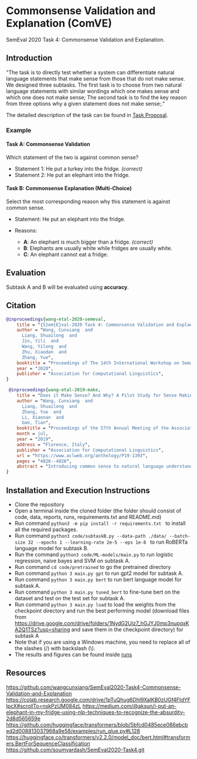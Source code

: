 
# Commonsense Validation and Explanation (ComVE)

SemEval 2020 Task 4: Commonsense Validation and Explanation.

## Introduction

"The task is to directly test whether a system can differentiate natural language statements that make sense from those that do not make sense. We designed three subtasks. The first task is to choose from two natural language statements with similar wordings which one makes sense and which one does not make sense; The second task is to find the key reason from three options why a given statement does not make sense;."

The detailed description of the task can be found in [Task Proposal](reports/karimiab_azamani1_proposal.pdf).

### Example

#### Task A: Commonsense Validation

Which statement of the two is against common sense?

- Statement 1: He put a turkey into the fridge. *(correct)*
- Statement 2: He put an elephant into the fridge.

#### Task B: Commonsense Explanation (Multi-Choice)

Select the most corresponding reason why this statement is against common sense.

- Statement: He put an elephant into the fridge.

- Reasons:

  - **A**: An elephant is much bigger than a fridge. *(correct)*
  - **B**: Elephants are usually white while fridges are usually white.
  - **C**: An elephant cannot eat a fridge.

## Evaluation

Subtask A and B will be evaluated using **accuracy**. 

## Citation

```bib
@inproceedings{wang-etal-2020-semeval,
    title = "{S}em{E}val-2020 Task 4: Commonsense Validation and Explanation",
    author = "Wang, Cunxiang  and
      Liang, Shuailong  and
      Jin, Yili  and
      Wang, Yilong  and
      Zhu, Xiaodan  and
      Zhang, Yue",
    booktitle = "Proceedings of The 14th International Workshop on Semantic Evaluation",
    year = "2020",
    publisher = "Association for Computational Linguistics",
}
```

```bib
 @inproceedings{wang-etal-2019-make,
    title = "Does it Make Sense? And Why? A Pilot Study for Sense Making and Explanation",
    author = "Wang, Cunxiang  and
      Liang, Shuailong  and
      Zhang, Yue  and
      Li, Xiaonan  and
      Gao, Tian",
    booktitle = "Proceedings of the 57th Annual Meeting of the Association for Computational Linguistics",
    month = jul,
    year = "2019",
    address = "Florence, Italy",
    publisher = "Association for Computational Linguistics",
    url = "https://www.aclweb.org/anthology/P19-1393",
    pages = "4020--4026",
    abstract = "Introducing common sense to natural language understanding systems has received increasing research attention. It remains a fundamental question on how to evaluate whether a system has the sense-making capability. Existing benchmarks measure common sense knowledge indirectly or without reasoning. In this paper, we release a benchmark to directly test whether a system can differentiate natural language statements that make sense from those that do not make sense. In addition, a system is asked to identify the most crucial reason why a statement does not make sense. We evaluate models trained over large-scale language modeling tasks as well as human performance, showing that there are different challenges for system sense-making.",
}
 ```

## Installation and Execution Instructions
- Clone the repository
- Open a terminal inside the cloned folder (the folder should consist of code, data, reports, runs, requirements.txt and README.md)
- Run command ```python3 -m pip install -r requirements.txt ``` to install all the required packages.
- Run command ```python3 code/subtaskB.py --data-path ./data/ --batch-size 32 --epochs 1 --learning-rate 2e-5 --eps 1e-8 ``` to run RoBERTa language model for subtask B.
- Run the command ```python3 code/ML-models/main.py``` to run logistic regression, naive bayes and SVM on subtask A.
- Run command ```cd code/pretrained``` to go the pretrained directory
- Run command ```python 3 main.py gpt``` to run gpt2 model for subtask A.
- Run command ```python 3 main.py bert``` to run bert language model for subtask A.
- Run command ```python 3 main.py tuned_bert``` to fine-tune bert on the dataset and test on the test set for subtask A.
- Run command ```python 3 main.py load``` to load the weights from the checkpoint directory and run the best performing model (download files from https://drive.google.com/drive/folders/1NydG2Uiz7_hGJYJ0mp3nupqxKA2Q1TSz?usp=sharing and save them in the checkpoint directory) for subtask A
- Note that if you are using a Windows machine, you need to replace all of the slashes (/) with backslash (\\).
- The results and figures can be found inside [runs](runs)


## Resources
https://github.com/wangcunxiang/SemEval2020-Task4-Commonsense-Validation-and-Explanation https://colab.research.google.com/drive/1pTuQhug6Dhl9XalKB0zUGf4FIdYFlpcX#scrollTo=nskPzUM084zL https://medium.com/@aksun/i-put-an-elephant-in-my-fridge-using-nlp-techniques-to-recognize-the-absurdity-2d8d565659e https://github.com/huggingface/transformers/blob/5bfcd0485ece086ebcbed2d008813037968a9e58/examples/run_glue.py#L128 https://huggingface.co/transformers/v2.2.0/model_doc/bert.html#transformers.BertForSequenceClassification
https://github.com/soumyardash/SemEval2020-Task4.git
